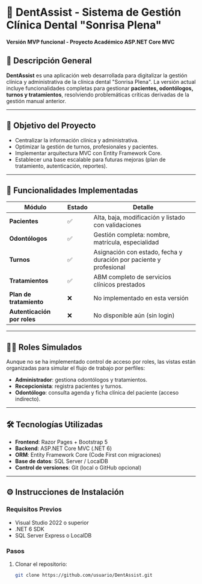 # 🦷 DentAssist - Sistema de Gestión Clínica Dental "Sonrisa Plena"

**Versión MVP funcional - Proyecto Académico ASP.NET Core MVC**

## 📘 Descripción General

**DentAssist** es una aplicación web desarrollada para digitalizar la gestión clínica y administrativa de la clínica dental "Sonrisa Plena". La versión actual incluye funcionalidades completas para gestionar **pacientes, odontólogos, turnos y tratamientos**, resolviendo problemáticas críticas derivadas de la gestión manual anterior.

---

## 🎯 Objetivo del Proyecto

- Centralizar la información clínica y administrativa.
- Optimizar la gestión de turnos, profesionales y pacientes.
- Implementar arquitectura MVC con Entity Framework Core.
- Establecer una base escalable para futuras mejoras (plan de tratamiento, autenticación, reportes).

---

## 🧩 Funcionalidades Implementadas

| Módulo         | Estado | Detalle |
|----------------|--------|---------|
| **Pacientes**  | ✅     | Alta, baja, modificación y listado con validaciones |
| **Odontólogos**| ✅     | Gestión completa: nombre, matrícula, especialidad |
| **Turnos**     | ✅     | Asignación con estado, fecha y duración por paciente y profesional |
| **Tratamientos**| ✅    | ABM completo de servicios clínicos prestados |
| **Plan de tratamiento** | ❌     | No implementado en esta versión |
| **Autenticación por roles** | ❌ | No disponible aún (sin login) |

---

## 👨‍⚕️ Roles Simulados

Aunque no se ha implementado control de acceso por roles, las vistas están organizadas para simular el flujo de trabajo por perfiles:

- **Administrador**: gestiona odontólogos y tratamientos.
- **Recepcionista**: registra pacientes y turnos.
- **Odontólogo**: consulta agenda y ficha clínica del paciente (acceso indirecto).

---

## 🛠️ Tecnologías Utilizadas

- **Frontend**: Razor Pages + Bootstrap 5
- **Backend**: ASP.NET Core MVC (.NET 6)
- **ORM**: Entity Framework Core (Code First con migraciones)
- **Base de datos**: SQL Server / LocalDB
- **Control de versiones**: Git (local o GitHub opcional)

---

## ⚙️ Instrucciones de Instalación

### Requisitos Previos

- Visual Studio 2022 o superior
- .NET 6 SDK
- SQL Server Express o LocalDB

### Pasos

1. Clonar el repositorio:

   ```bash
   git clone https://github.com/usuario/DentAssist.git
